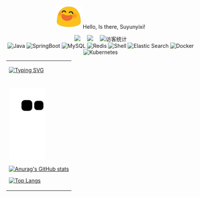 <div align="center">

<!-- 个人介绍 -->
![img.png](docs/img/img.png)  Hello, Is there, Suyunyixi!

  <!-- profile logo 个人资料徽标 -->
  <div align="center">
    <a href="https://www.suyunyixi.club/"><img src="https://img.shields.io/badge/Home-主页-blue" /></a>&emsp;
    <!-- <a href="https://twitter.com/sun0225SUN/"><img src="https://img.shields.io/badge/Twitter-推特-blue" /></a>&emsp;  -->
    <!-- <a href="https://box.sunguoqi.com/weixin_mp"><img src="https://img.shields.io/badge/WeChat-微信-07c160" /></a>&emsp;  -->
    <a href="https://space.bilibili.com/3780145/"><img src="https://img.shields.io/badge/Bilibili-B站-ff69b4" /></a>&emsp;
    <!-- <a href="https://blog.csdn.net/weixin_50915462/"><img src="https://img.shields.io/badge/CSDN-论坛-c32136" /></a>&emsp;  -->
    <!-- <a href="https://www.zhihu.com/people/sunguoqi/"><img src="https://img.shields.io/badge/Zhihu-知乎-blue" /></a>&emsp; -->
    <!-- visitor statistics logo 访客数统计徽标 -->
    <img src="https://visitor-badge.glitch.me/badge?page_id=Suyunyixi" alt="访客统计" />
  </div>

<!-- 展示徽章 -->
<img alt="Java" src="https://img.shields.io/badge/-Java-CCE8CF?style=flat-square&logo=Java" />
<img alt="SpringBoot" src="https://img.shields.io/badge/-SpringBoot-B7E8BD?style=flat-square&logo=SpringBoot" />
<img alt="MySQL" src="https://img.shields.io/badge/-MySQL-FDE6E0?style=flat-square&logo=mysql" />
<img alt="Redis" src="https://img.shields.io/badge/-Redis-E55828?style=flat-square&logo=redis" />
<img alt="Shell" src="https://img.shields.io/badge/-Shell-000000?style=style=flat-square&logo=gnu-bash&logoColor=white" />
<img alt="Elastic Search" src="https://img.shields.io/badge/-Elastic Search-0021F5?style=flat-square&logo=elasticsearch&logoColor=white" />
<img alt="Docker" src="https://img.shields.io/badge/-Docker-EC4A3F?style=flat-square&logo=docker&logoColor=white" />
<img alt="Kubernetes" src="https://img.shields.io/badge/-Kubernetes-F7B93E?style=flat-square&logo=Kubernetes&logoColor=white" />

</div>

<table>
<tr><td>

<!-- About me 关于我 -->


<!-- 动态文字 -->
[![Typing SVG](https://readme-typing-svg.demolab.com?font=Fira+Code&pause=1000&color=8D6EF7&background=9FFF4700&center=true&vCenter=true&width=435&lines=%E4%B8%88%E5%A4%AB%E5%87%BA%E5%A4%84%E9%9D%9E%E6%97%A0%E6%84%8F%EF%BC%8C%E7%8C%BF%E9%B9%A4%E4%BB%8E%E6%9D%A5%E4%B8%8D%E8%87%AA%E7%9F%A5%E3%80%82)](https://git.io/typing-svg)

</td></tr>

<tr>
<td>

<tr>
<td>

<!-- 贪吃蛇代码贡献图 -->
![](https://raw.githubusercontent.com/Suyunyixi/Suyunyixi/main/assets/github-contribution-grid-snake.svg)





<!-- 展示栏 -->
[![Anurag's GitHub stats](https://github-readme-stats.vercel.app/api?username=Suyunyixi)](https://github.com/anuraghazra/github-readme-stats)



<!-- 语言占比 -->
[![Top Langs](https://github-readme-stats.vercel.app/api/top-langs/?username=Suyunyixi&hide_progress=true)](https://github.com/anuraghazra/github-readme-stats)



<!-- 活动 -->
<!-- [![Ashutosh's github activity graph](https://github-readme-activity-graph.cyclic.app/graph?username=Suyunyixi)](https://github.com/ashutosh00710/github-readme-activity-graph) -->

<!-- Wakatime Graph-->
 
